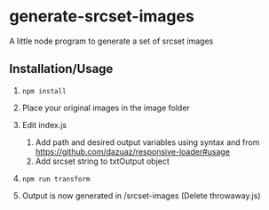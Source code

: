 # generate-srcset-images

A little node program to generate a set of srcset images

## Installation/Usage

1. `npm install`

2. Place your original images in the image folder

3. Edit index.js
    1. Add path and desired output variables using syntax and from https://github.com/dazuaz/responsive-loader#usage
    2. Add srcset string to txtOutput object

4. `npm run transform`

5. Output is now generated in /srcset-images (Delete throwaway.js)
